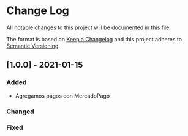 # Change Log
All notable changes to this project will be documented in this file.
 
The format is based on [Keep a Changelog](http://keepachangelog.com/)
and this project adheres to [Semantic Versioning](http://semver.org/).
 
## [1.0.0] - 2021-01-15
  
### Added
 - Agregamos pagos con MercadoPago 

### Changed
  
### Fixed
 
